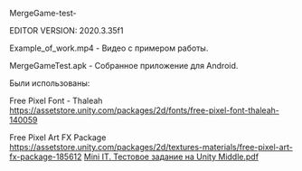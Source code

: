 MergeGame-test-

EDITOR VERSION: 2020.3.35f1

Example_of_work.mp4 - Видео с примером работы.

MergeGameTest.apk - Собранное приложение для Android.

Были использованы:

Free Pixel Font - Thaleah https://assetstore.unity.com/packages/2d/fonts/free-pixel-font-thaleah-140059

Free Pixel Art FX Package https://assetstore.unity.com/packages/2d/textures-materials/free-pixel-art-fx-package-185612
[Mini IT. Тестовое задание на Unity Middle.pdf](https://github.com/KolosovYan/MergeGameTest/files/9280714/Mini.IT.Unity.Middle.pdf)
